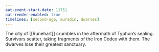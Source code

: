 ```yaml
---
aat-event-start-date: 11751
aat-render-enabled: true
timelines: [second-age, muradin, dwarves]
---
```


The city of [[Runehart]] crumbles in the aftermath of Typhon’s sealing. Survivors scatter, taking fragments of the Iron Codex with them. The dwarves lose their greatest sanctuary.
